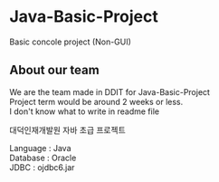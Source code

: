 # Java-Basic-Project
Basic concole project (Non-GUI)

<h2>About our team</h2>
We are the team made in DDIT for Java-Basic-Project <br>
Project term would be around 2 weeks or less. <br>
I don't know what to write in readme file <br>

대덕인재개발원 자바 초급 프로젝트 <br/>

Language : Java <br>
Database : Oracle <br>
JDBC : ojdbc6.jar <br>
